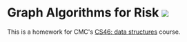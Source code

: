 # Graph Algorithms for Risk ![](https://api.travis-ci.com/ferlozanom/risk.svg?branch=master)

This is a homework for CMC's [CS46: data structures](https://github.com/mikeizbicki/cmc-csci046) course.
